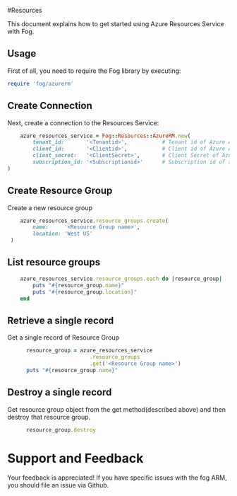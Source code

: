 #Resources

This document explains how to get started using Azure Resources Service with Fog.

## Usage

First of all, you need to require the Fog library by executing:

```ruby
require 'fog/azurerm'
```

## Create Connection

Next, create a connection to the Resources Service:

```ruby
    azure_resources_service = Fog::Resources::AzureRM.new(
        tenant_id:       '<Tenantid>',           # Tenant id of Azure Active Directory Application
        client_id:       '<Clientid>',           # Client id of Azure Active Directory Application
        client_secret:   '<ClientSecret>',       # Client Secret of Azure Active Directory Application
        subscription_id: '<Subscriptionid>'      # Subscription id of an Azure Account
)
```
## Create Resource Group

Create a new resource group

```ruby
    azure_resources_service.resource_groups.create(
        name:     '<Resource Group name>',
        location: 'West US'
 )
```
## List resource groups

```ruby
    azure_resources_service.resource_groups.each do |resource_group|
        puts "#{resource_group.name}"
        puts "#{resource_group.location}"
    end
```

## Retrieve a single record

Get a single record of Resource Group

```ruby
      resource_group = azure_resources_service
                          .resource_groups
                          .get('<Resource Group name>')
      puts "#{resource_group.name}"
```

## Destroy a single record

Get resource group object from the get method(described above) and then destroy that resource group.

```ruby
      resource_group.destroy
```

# Support and Feedback
Your feedback is appreciated! If you have specific issues with the fog ARM, you should file an issue via Github.
